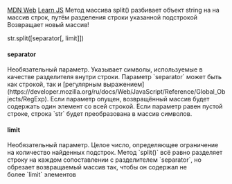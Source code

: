 [MDN Web](https://developer.mozilla.org/ru/docs/Web/JavaScript/Reference/Global_Objects/String/split)
[Learn JS](https://learn.javascript.ru/array-methods#split-i-join)
Метод массива split() разбивает объект string на на массив строк, путём разделения строки указанной подстрокой
Возвращает новый массив!


str.split([separator[, limit]])
<h4>separator</h4>
Необязательный параметр. Указывает символы, используемые в качестве разделителя внутри строки. Параметр `separator` может быть как строкой, так и [регулярным выражением](https://developer.mozilla.org/ru/docs/Web/JavaScript/Reference/Global_Objects/RegExp). Если параметр опущен, возвращённый массив будет содержать один элемент со всей строкой. Если параметр равен пустой строке, строка `str` будет преобразована в массив символов.
<h4>limit</h4>
Необязательный параметр. Целое число, определяющее ограничение на количество найденных подстрок. Метод `split()` всё равно разделяет строку на каждом сопоставлении с разделителем `separator`, но обрезает возвращаемый массив так, чтобы он содержал не более `limit` элементов
